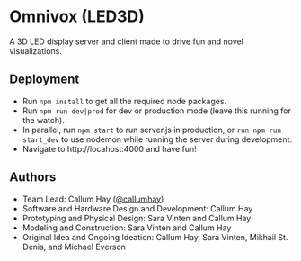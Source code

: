 
# Omnivox (LED3D)

A 3D LED display server and client made to drive fun and novel visualizations.

## Deployment

- Run `npm install` to get all the required node packages.
- Run `npm run dev|prod` for dev or production mode (leave this running for the watch).
- In parallel, run `npm start` to run server.js in production, or `run npm run start_dev` to use nodemon while running the server during development.
- Navigate to http://locahost:4000 and have fun!
  
## Authors

- Team Lead: Callum Hay ([@callumhay](https://github.com/callumhay))
- Software and Hardware Design and Development: Callum Hay
- Prototyping and Physical Design: Sara Vinten and Callum Hay
- Modeling and Construction: Sara Vinten and Callum Hay
- Original Idea and Ongoing Ideation: Callum Hay, Sara Vinten, Mikhail St. Denis, and Michael Everson